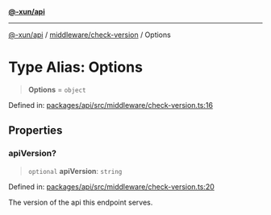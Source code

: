 [**@-xun/api**](../../../README.md)

***

[@-xun/api](../../../README.md) / [middleware/check-version](../README.md) / Options

# Type Alias: Options

> **Options** = `object`

Defined in: [packages/api/src/middleware/check-version.ts:16](https://github.com/Xunnamius/api-utils/blob/38288e756f37a9fa3bac377fdbaa51608d8bbed9/packages/api/src/middleware/check-version.ts#L16)

## Properties

### apiVersion?

> `optional` **apiVersion**: `string`

Defined in: [packages/api/src/middleware/check-version.ts:20](https://github.com/Xunnamius/api-utils/blob/38288e756f37a9fa3bac377fdbaa51608d8bbed9/packages/api/src/middleware/check-version.ts#L20)

The version of the api this endpoint serves.
